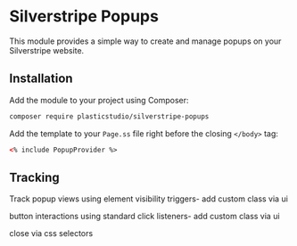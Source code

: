 # Silverstripe Popups

This module provides a simple way to create and manage popups on your Silverstripe website.

## Installation

Add the module to your project using Composer:

```bash
composer require plasticstudio/silverstripe-popups
```

Add the template to your `Page.ss` file right before the closing `</body>` tag:

```html
<% include PopupProvider %>
```

## Tracking

Track popup views using element visibility triggers- add custom class via ui

button interactions using standard click listeners- add custom class via ui

close via css selectors
